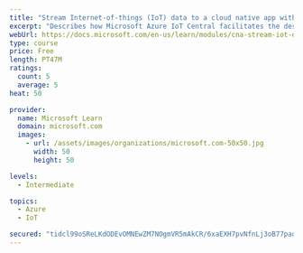 ```yaml
---
title: "Stream Internet-of-things (IoT) data to a cloud native app with IoT Central"
excerpt: "Describes how Microsoft Azure IoT Central facilitates the design, testing, and implementation of distributed applications that process IoT telemetry data generated by smart devices. When designing cloud-native applications, you can leverage Azure IoT Central to deliver a comprehensive set of features that help with design, testing, and implementation of distributed applications that rely on IoT telemetry."
webUrl: https://docs.microsoft.com/en-us/learn/modules/cna-stream-iot-data/
type: course
price: Free
length: PT47M
ratings:
  count: 5
  average: 5
heat: 50

provider:
  name: Microsoft Learn
  domain: microsoft.com
  images:
    - url: /assets/images/organizations/microsoft.com-50x50.jpg
      width: 50
      height: 50

levels:
  - Intermediate

topics:
  - Azure
  - IoT

secured: "tidcl99oSReLKdODEvOMNEwZM7NOgmVR5mAkCR/6xaEXH7pvNfnLj3oB77paqmcIM0sUQvrX9v+HamuXDWVhVQUvYVpD9uj5FbxuNS7EOfFQT85JFpJfdFHnkf0d/K7zFjaYUUlvwfVAUbAroxLLllcYX378hPlkGcnWCRHw9xo3BBKexCkQauDL7ObK18xmcwQM84J153VU3hwxHOJEIccjdl7Bnn9Cs2w24VVGFLNZAcuvQvgw+laDC6VcSJrelrCM7SbHfh80TdJdeCuJTfBSl+Y7nwYTs9456wzU6tMLRo2KZoeB6JnhwniEDiuGSjhdYf9c5PX8oXZKS6yOsPqYcLuwYlpOb8jINhG7oI4pryeiYjze4B3q73Uc/JyF0MMdFAlciMsbah9DrtJePcpsUwssbqWU9uyooDXqYds=;Q19L8SZl6vFMgySxwtygmw=="
---
```


